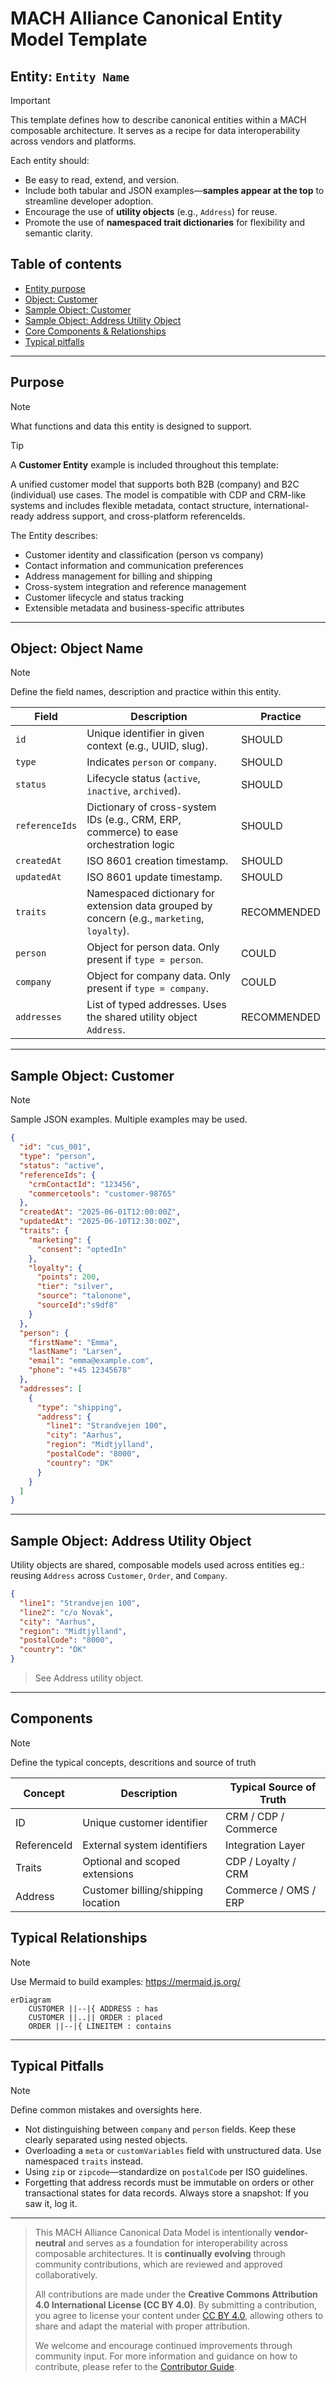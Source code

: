 # MACH Alliance Canonical Entity Model Template

## Entity: `Entity Name`

> [!IMPORTANT]
> This template defines how to describe canonical entities within a MACH composable architecture. It serves as a recipe for data interoperability across vendors and platforms.
>
> Each entity should:
> - Be easy to read, extend, and version.
> - Include both tabular and JSON examples—**samples appear at the top** to streamline developer adoption.
> - Encourage the use of **utility objects** (e.g., `Address`) for reuse.
> - Promote the use of **namespaced trait dictionaries** for flexibility and semantic clarity.


## Table of contents

- [Entity purpose](#entity-purpose)
- [Object: Customer](#object-customer)
- [Sample Object: Customer](#sample-object-customer)
- [Sample Object: Address Utility Object](#sample-object-address-utility-object)
- [Core Components & Relationships](#core-components--relationships)
- [Typical pitfalls](#typical-pitfalls)
---

## Purpose

> [!NOTE]
> What functions and data this entity is designed to support.

> [!TIP]
>  A **Customer Entity** example is included throughout this template:

A unified customer model that supports both B2B (company) and B2C (individual) use cases. The model is compatible with CDP and CRM-like systems and includes flexible metadata, contact structure, international-ready address support, and cross-platform referenceIds.

The Entity describes:
- Customer identity and classification (person vs company)
- Contact information and communication preferences
- Address management for billing and shipping
- Cross-system integration and reference management
- Customer lifecycle and status tracking
- Extensible metadata and business-specific attributes


---

## Object: Object Name

> [!NOTE]
> Define the field names, description and practice within this entity.


| Field         | Description | Practice |
|---------------|-------------|----------|
| `id`          | Unique identifier in given context (e.g., UUID, slug). | SHOULD |
| `type`        | Indicates `person` or `company`. | SHOULD |
| `status`      | Lifecycle status (`active`, `inactive`, `archived`). | SHOULD |
| `referenceIds`| Dictionary of cross-system IDs (e.g., CRM, ERP, commerce) to ease orchestration logic | SHOULD |
| `createdAt`   | ISO 8601 creation timestamp. | SHOULD |
| `updatedAt`   | ISO 8601 update timestamp. | SHOULD |
| `traits`      | Namespaced dictionary for extension data grouped by concern (e.g., `marketing`, `loyalty`). | RECOMMENDED |
| `person`      | Object for person data. Only present if `type = person`. | COULD |
| `company`     | Object for company data. Only present if `type = company`. | COULD |
| `addresses`   | List of typed addresses. Uses the shared utility object `Address`. | RECOMMENDED |

---

## Sample Object: Customer

> [!NOTE]
> Sample JSON examples.  Multiple examples may be used.

```json
{
  "id": "cus_001",
  "type": "person",
  "status": "active",
  "referenceIds": {
    "crmContactId": "123456",
    "commercetools": "customer-98765"
  },
  "createdAt": "2025-06-01T12:00:00Z",
  "updatedAt": "2025-06-10T12:30:00Z",
  "traits": {
    "marketing": {
      "consent": "optedIn"
    },
    "loyalty": {
      "points": 200,
      "tier": "silver",
      "source": "talonone",
      "sourceId":"s9df8"
    }
  },
  "person": {
    "firstName": "Emma",
    "lastName": "Larsen",
    "email": "emma@example.com",
    "phone": "+45 12345678"
  },
  "addresses": [
    {
      "type": "shipping",
      "address": {
        "line1": "Strandvejen 100",
        "city": "Aarhus",
        "region": "Midtjylland",
        "postalCode": "8000",
        "country": "DK"
      }
    }
  ]
}
```

---

## Sample Object: Address Utility Object

Utility objects are shared, composable models used across entities eg.: reusing `Address` across `Customer`, `Order`, and `Company`.

```json
{
  "line1": "Strandvejen 100",
  "line2": "c/o Novak",
  "city": "Aarhus",
  "region": "Midtjylland",
  "postalCode": "8000",
  "country": "DK"
}
```

> See Address utility object.

---

## Components

> [!NOTE]
> Define the typical concepts, descritions and source of truth

| Concept     | Description                          | Typical Source of Truth |
|-------------|--------------------------------------|--------------------------|
| ID          | Unique customer identifier           | CRM / CDP / Commerce     |
| ReferenceId | External system identifiers          | Integration Layer        |
| Traits      | Optional and scoped extensions       | CDP / Loyalty / CRM      |
| Address     | Customer billing/shipping location   | Commerce / OMS / ERP     |

## Typical Relationships

> [!NOTE]
> Use Mermaid to build examples: https://mermaid.js.org/

```mermaid
erDiagram
    CUSTOMER ||--|{ ADDRESS : has
    CUSTOMER ||..|| ORDER : placed
    ORDER ||--|{ LINEITEM : contains
```

---

## Typical Pitfalls

> [!NOTE]
> Define common mistakes and oversights here.

- Not distinguishing between `company` and `person` fields. Keep these clearly separated using nested objects.
- Overloading a `meta` or `customVariables` field with unstructured data. Use namespaced `traits` instead.
- Using `zip` or `zipcode`—standardize on `postalCode` per ISO guidelines.
- Forgetting that address records must be immutable on orders or other transactional states for data records. Always store a snapshot: If you saw it, log it.


---

>  This MACH Alliance Canonical Data Model is intentionally __vendor-neutral__ and serves as a foundation for interoperability across composable architectures. It is __continually evolving__ through community contributions, which are reviewed and approved collaboratively.
>  
>  All contributions are made under the __Creative Commons Attribution 4.0 International License (CC BY 4.0)__. By submitting a contribution, you agree to license your content under <a href="https://creativecommons.org/licenses/by/4.0/deed.en">CC BY 4.0</a>, allowing others to share and adapt the material with proper attribution.
>  
>  We welcome and encourage continued improvements through community input. For more information and guidance on how to contribute, please refer to the <a href="https://github.com/machalliance/common-data-model/blob/main/contributing.md">Contributor Guide</a>.
